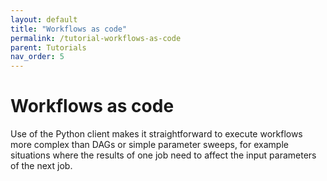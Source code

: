```yaml
---
layout: default
title: "Workflows as code"
permalink: /tutorial-workflows-as-code
parent: Tutorials
nav_order: 5
---
```

# Workflows as code
Use of the Python client makes it straightforward to execute workflows more complex than DAGs or simple parameter sweeps, for
example situations where the results of one job need to affect the input parameters of the next job.
